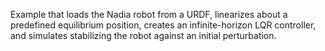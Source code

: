 Example that loads the Nadia robot from a URDF, linearizes about a predefined equilibrium position, creates an infinite-horizon LQR controller, and simulates stabilizing the robot against an initial perturbation.